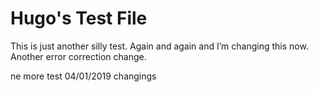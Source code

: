 # Hugo's Test File

This is just another silly test. Again and again and I’m changing this now. Another error correction change.

ne more test 04/01/2019 changings
